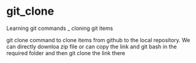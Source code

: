 # git_clone
Learning git commands _ cloning git items

git clone command to clone items from github to the local repository.
We can directly downloa zip file or can copy the link and git bash in the required folder and then git clone the link there
